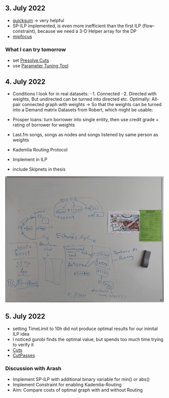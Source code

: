 ## 3. July 2022
* [quicksum](https://www.gurobi.com/documentation/9.5/refman/py_quicksum.html) -> very helpful
* SP-ILP implemented, is even more inefficient than the first ILP (flow-constraint), because we need a 3-D Helper array for the DP
* [mipfocus](https://www.gurobi.com/documentation/9.1/refman/mipfocus.html)
### What I can try tomorrow
* set [Presolve](https://www.gurobi.com/documentation/9.1/refman/presolve.html),[Cuts](https://www.gurobi.com/documentation/9.1/refman/cuts.html) 
* use [Parameter Tuning Tool](https://www.gurobi.com/documentation/9.1/refman/parameter_tuning_tool.html)



## 4. July 2022
* Conditions I look for in real datasets:
⋅⋅1. Connected
⋅⋅2. Directed with weights, But undirected can be turned into directed etc.
Optimally: All-pair connected graph with weights -> So that the weights can be turned into a Demand matrix
Datasets from Robert, which might be usable:
* Prosper loans: turn borrower into single entity, then use credit grade + rating of borrower for weights

* Last.fm songs, songs as nodes and songs listened by same person as weights

* Kademlia Routing Protocol
* Implement in ILP

* include Skipnets in thesis

![Kademlia](img/04_07.jpg)

## 5. July 2022
* setting TimeLimit to 10h did not produce optimal results for our ininital ILP idea
* I noticed gurobi finds the optimal value, but spends too much time trying to verify it  
* [Cuts](https://www.gurobi.com/documentation/9.1/refman/cuts.html)  
* [CutPasses](https://www.gurobi.com/documentation/9.1/refman/cutpasses.html)

### Discussion with Arash
* Implement SP-ILP with additional binary variable for min() or abs()
* Implement Constraint for enabling Kademlia-Routing
* Aim: Compare costs of optimal graph with and without Routing
